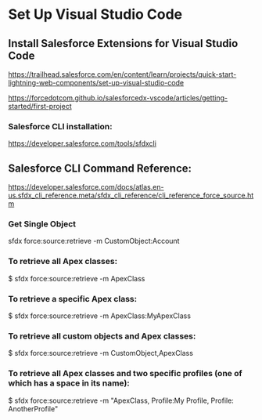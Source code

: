 # Set Up Visual Studio Code
## Install Salesforce Extensions for Visual Studio Code
https://trailhead.salesforce.com/en/content/learn/projects/quick-start-lightning-web-components/set-up-visual-studio-code

https://forcedotcom.github.io/salesforcedx-vscode/articles/getting-started/first-project

### Salesforce CLI installation:
https://developer.salesforce.com/tools/sfdxcli


## Salesforce CLI Command Reference:
https://developer.salesforce.com/docs/atlas.en-us.sfdx_cli_reference.meta/sfdx_cli_reference/cli_reference_force_source.htm

### Get Single Object
sfdx force:source:retrieve -m CustomObject:Account

### To retrieve all Apex classes:
$ sfdx force:source:retrieve -m ApexClass

### To retrieve a specific Apex class:
$ sfdx force:source:retrieve -m ApexClass:MyApexClass

### To retrieve all custom objects and Apex classes:
$ sfdx force:source:retrieve -m CustomObject,ApexClass

### To retrieve all Apex classes and two specific profiles (one of which has a space in its name):
$ sfdx force:source:retrieve -m "ApexClass, Profile:My Profile, Profile: AnotherProfile"
